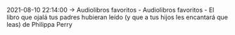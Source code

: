 2021-08-10 22:14:00 -> Audiolibros favoritos - Audiolibros favoritos - El libro que ojalá tus padres hubieran leído (y que a tus hijos les encantará que leas) de Philippa Perry
